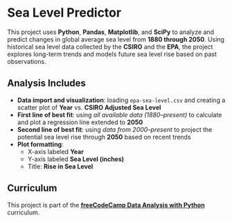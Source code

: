 # Sea Level Predictor  

This project uses **Python**, **Pandas**, **Matplotlib**, and **SciPy** to analyze and predict changes in global average sea level from **1880 through 2050**. Using historical sea level data collected by the **CSIRO** and the **EPA**, the project explores long-term trends and models future sea level rise based on past observations.  

## Analysis Includes  

- **Data import and visualization**: loading `epa-sea-level.csv` and creating a scatter plot of **Year** vs. **CSIRO Adjusted Sea Level**  
- **First line of best fit**: using *all available data (1880–present)* to calculate and plot a regression line extended to **2050**  
- **Second line of best fit**: using *data from 2000–present* to project the potential sea level rise through **2050** based on recent trends  
- **Plot formatting**:  
  - X-axis labeled **Year**  
  - Y-axis labeled **Sea Level (inches)**  
  - Title: **Rise in Sea Level**  

## Curriculum  

This project is part of the **[freeCodeCamp Data Analysis with Python](https://www.freecodecamp.org/learn/data-analysis-with-python/data-analysis-with-python-projects/sea-level-predictor)** curriculum.  
